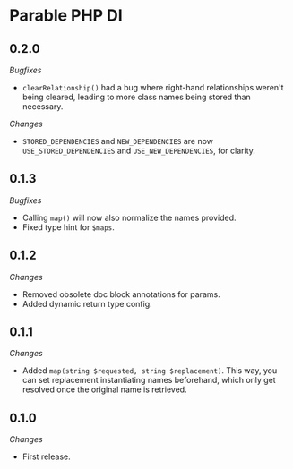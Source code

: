 # Parable PHP DI

## 0.2.0

_Bugfixes_
- `clearRelationship()` had a bug where right-hand relationships weren't being cleared, leading to more class names being stored than necessary.

_Changes_
- `STORED_DEPENDENCIES` and `NEW_DEPENDENCIES` are now `USE_STORED_DEPENDENCIES` and `USE_NEW_DEPENDENCIES`, for clarity.

## 0.1.3

_Bugfixes_
- Calling `map()` will now also normalize the names provided.
- Fixed type hint for `$maps`.

## 0.1.2

_Changes_
- Removed obsolete doc block annotations for params.
- Added dynamic return type config.

## 0.1.1

_Changes_
- Added `map(string $requested, string $replacement)`. This way, you can set replacement instantiating names beforehand, which only get resolved once the original name is retrieved.

## 0.1.0

_Changes_
- First release.